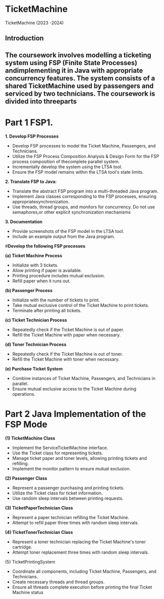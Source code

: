 # TicketMachine
TicketMachine  (2023 -2024)

## Introduction
## The coursework involves modelling a ticketing system using FSP (Finite State Processes) andimplementing it in Java with appropriate concurrency features. The system consists of a shared TicketMachine used by passengers and serviced by two technicians. The coursework is divided into threeparts

# Part 1 FSP1. 

**1. Develop FSP Processes**

- Develop FSP processes to model the Ticket Machine, Passengers, and Technicians.
- Utilize the FSP Process Composition Analysis & Design Form for the FSP process composition of thecomplete parallel system.
- Incrementally develop the system using the LTSA tool.
- Ensure the FSP model remains within the LTSA tool's state limits.

**2. Translate FSP to Java:**

- Translate the abstract FSP program into a multi-threaded Java program.
- Implement Java classes corresponding to the FSP processes, ensuring appropriatesynchronization.
- Use threads, thread groups, and monitors for concurrency. Do not use semaphores,or other explicit synchronization mechanisms

**3. Documentation**
- Provide screenshots of the FSP model in the LTSA tool.
- Include an example output from the Java program.

#**Develop the following FSP processes**

**(a) Ticket Machine Process**
- Initialize with 3 tickets.
- Allow printing if paper is available.
- Printing procedure includes mutual exclusion.
- Refill paper when it runs out.

**(b) Passenger Process**
- Initialize with the number of tickets to print.
- Take mutual exclusive control of the Ticket Machine to print tickets.
- Terminate after printing all tickets.

**(c) Ticket Technician Process**
- Repeatedly check if the Ticket Machine is out of paper.
- Refill the Ticket Machine with paper when necessary.

**(d) Toner Technician Process**
- Repeatedly check if the Ticket Machine is out of toner.
- Refill the Ticket Machine with toner when necessary.

**(e) Purchase Ticket System**
- Combine instances of Ticket Machine, Passengers, and Technicians in parallel.
- Ensure mutual exclusive access to the Ticket Machine during operations.

# Part 2 Java Implementation of the FSP Mode

**(1) TicketMachine Class**
- Implement the ServiceTicketMachine interface.
- Use the Ticket class for representing tickets.
- Manage ticket paper and toner levels, allowing printing tickets and refilling.
- Implement the monitor pattern to ensure mutual exclusion.

**(2) Passenger Class**
- Represent a passenger purchasing and printing tickets.
- Utilize the Ticket class for ticket information.
- Use random sleep intervals between printing requests.

**(3) TicketPaperTechnician Class**
- Represent a paper technician refilling the Ticket Machine.
- Attempt to refill paper three times with random sleep intervals.

**(4) TicketTonerTechnician Class**
- Represent a toner technician replacing the Ticket Machine's toner cartridge.
- Attempt toner replacement three times with random sleep intervals.

(5) TicketPrintingSystem 
- Coordinate all components, including Ticket Machine, Passengers, and Technicians.
- Create necessary threads and thread groups.
- Ensure all threads complete execution before printing the final Ticket Machine status
